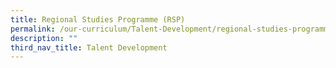 ```yaml
---
title: Regional Studies Programme (RSP)
permalink: /our-curriculum/Talent-Development/regional-studies-programme/
description: ""
third_nav_title: Talent Development
---
```



